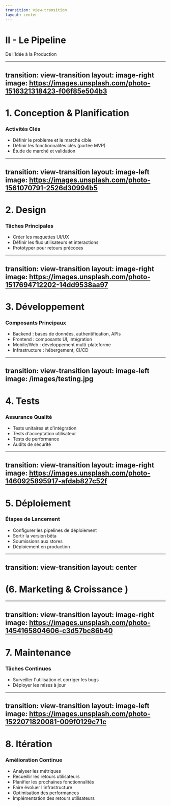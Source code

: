 ```yaml
---
transition: view-transition
layout: center
---
```

<div class="text-center">
  <h1 class="text-5xl font-bold mb-4 bg-gradient-to-r from-blue-600 to-teal-500 bg-clip-text text-transparent">
    II - Le Pipeline
  </h1>
  <p class="text-xl text-gray-600">De l'Idée à la Production</p>
</div>

---
transition: view-transition
layout: image-right
image: https://images.unsplash.com/photo-1516321318423-f06f85e504b3
---
<SectionTitle title="II. Le Pipeline"/>

<div class="flex flex-col gap-6">
  <h1 class="text-4xl font-bold">1. Conception & Planification</h1>
  <div class="text-xl leading-relaxed text-gray-700">
    <h3 class="font-bold mb-4">Activités Clés</h3>
    <ul class="space-y-2">
      <li>Définir le problème et le marché cible</li>
      <li>Définir les fonctionnalités clés (portée MVP)</li>
      <li>Étude de marché et validation</li>
    </ul>
  </div>
</div>

---
transition: view-transition
layout: image-left
image: https://images.unsplash.com/photo-1561070791-2526d30994b5
---
<SectionTitle title="II. Le Pipeline"/>

<div class="flex flex-col gap-6">
  <h1 class="text-4xl font-bold">2. Design</h1>
  <div class="text-xl leading-relaxed text-gray-700">
    <h3 class="font-bold mb-4">Tâches Principales</h3>
    <ul class="space-y-2">
      <li>Créer les maquettes UI/UX</li>
      <li>Définir les flux utilisateurs et interactions</li>
      <li>Prototyper pour retours précoces</li>
    </ul>
  </div>
</div>

---
transition: view-transition
layout: image-right
image: https://images.unsplash.com/photo-1517694712202-14dd9538aa97
---
<SectionTitle title="II. Le Pipeline"/>

<div class="flex flex-col gap-6">
  <h1 class="text-4xl font-bold">3. Développement</h1>
  <div class="text-xl leading-relaxed text-gray-700">
    <h3 class="font-bold mb-4">Composants Principaux</h3>
    <ul class="space-y-2">
      <li>Backend : bases de données, authentification, APIs</li>
      <li>Frontend : composants UI, intégration</li>
      <li>Mobile/Web : développement multi-plateforme</li>
      <li>Infrastructure : hébergement, CI/CD</li>
    </ul>
  </div>
</div>

---
transition: view-transition
layout: image-left
image: /images/testing.jpg
---
<SectionTitle title="II. Le Pipeline"/>

<div class="flex flex-col gap-6">
  <h1 class="text-4xl font-bold">4. Tests</h1>
  <div class="text-xl leading-relaxed text-gray-700">
    <h3 class="font-bold mb-4">Assurance Qualité</h3>
    <ul class="space-y-2">
      <li>Tests unitaires et d'intégration</li>
      <li>Tests d'acceptation utilisateur</li>
      <li>Tests de performance</li>
      <li>Audits de sécurité</li>
    </ul>
  </div>
</div>

---
transition: view-transition
layout: image-right
image: https://images.unsplash.com/photo-1460925895917-afdab827c52f
---
<SectionTitle title="II. Le Pipeline"/>

<div class="flex flex-col gap-6">
  <h1 class="text-4xl font-bold">5. Déploiement</h1>
  <div class="text-xl leading-relaxed text-gray-700">
    <h3 class="font-bold mb-4">Étapes de Lancement</h3>
    <ul class="space-y-2">
      <li>Configurer les pipelines de déploiement</li>
      <li>Sortir la version bêta</li>
      <li>Soumissions aux stores</li>
      <li>Déploiement en production</li>
    </ul>
  </div>
</div>

---
transition: view-transition
layout: center
---

# (6. Marketing & Croissance )
  

---
transition: view-transition
layout: image-right
image: https://images.unsplash.com/photo-1454165804606-c3d57bc86b40
---
<SectionTitle title="II. Le Pipeline"/>

<div class="flex flex-col gap-6">
  <h1 class="text-4xl font-bold">7. Maintenance</h1>
  <div class="text-xl leading-relaxed text-gray-700">
    <h3 class="font-bold mb-4">Tâches Continues</h3>
    <ul class="space-y-2">
      <li>Surveiller l'utilisation et corriger les bugs</li>
      <li>Déployer les mises à jour</li>
    </ul>
  </div>
</div>

---
transition: view-transition
layout: image-left
image: https://images.unsplash.com/photo-1522071820081-009f0129c71c
---
<SectionTitle title="II. Le Pipeline"/>

<div class="flex flex-col gap-6">
  <h1 class="text-4xl font-bold">8. Itération</h1>
  <div class="text-xl leading-relaxed text-gray-700">
    <h3 class="font-bold mb-4">Amélioration Continue</h3>
    <ul class="space-y-2">
            <li>Analyser les <span v-mark.blue="{ at: 0, type: 'highlight' }">métriques</span></li>
      <li>Recueillir les retours utilisateurs</li>
      <li>Planifier les <span v-mark.green="{ at: 0, type: 'highlight' }">prochaines fonctionnalités</span></li>
      <li>Faire évoluer l'infrastructure</li>
      <li><span v-mark.orange="{ at: 0, type: 'highlight' }">Optimisation</span> des performances</li>
      <li>Implémentation des <span v-mark.red="{ at: 0, type: 'highlight' }">retours</span> utilisateurs</li>
    </ul>
  </div>
</div>